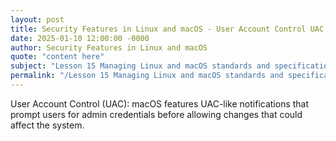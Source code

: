 ```yaml
---
layout: post
title: Security Features in Linux and macOS - User Account Control UAC
date: 2025-01-10 12:00:00 -0000
author: Security Features in Linux and macOS
quote: "content here"
subject: "Lesson 15 Managing Linux and macOS standards and specifications"
permalink: "/Lesson 15 Managing Linux and macOS standards and specifications/Security Features in Linux and macOS/Security Features in Linux and macOS - User Account Control UAC"
---
```


User Account Control (UAC): macOS features UAC-like notifications that prompt users for admin credentials before allowing changes that could affect the system.
